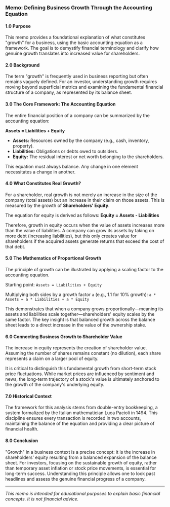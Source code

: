 ### **Memo: Defining Business Growth Through the Accounting Equation**

#### 1.0 Purpose

This memo provides a foundational explanation of what constitutes "growth" for a business, using the basic accounting equation as a framework. The goal is to demystify financial terminology and clarify how genuine growth translates into increased value for shareholders.

#### 2.0 Background

The term "growth" is frequently used in business reporting but often remains vaguely defined. For an investor, understanding growth requires moving beyond superficial metrics and examining the fundamental financial structure of a company, as represented by its balance sheet.

#### 3.0 The Core Framework: The Accounting Equation

The entire financial position of a company can be summarized by the accounting equation:

**Assets = Liabilities + Equity**

*   **Assets:** Resources owned by the company (e.g., cash, inventory, property).
*   **Liabilities:** Obligations or debts owed to outsiders.
*   **Equity:** The residual interest or net worth belonging to the shareholders.

This equation must always balance. Any change in one element necessitates a change in another.

#### 4.0 What Constitutes Real Growth?

For a shareholder, real growth is not merely an increase in the size of the company (total assets) but an increase in their claim on those assets. This is measured by the growth of **Shareholders' Equity**.

The equation for equity is derived as follows:
**Equity = Assets - Liabilities**

Therefore, growth in equity occurs when the value of assets increases more than the value of liabilities. A company can grow its assets by taking on more debt (increasing liabilities), but this only creates value for shareholders if the acquired assets generate returns that exceed the cost of that debt.

#### 5.0 The Mathematics of Proportional Growth

The principle of growth can be illustrated by applying a scaling factor to the accounting equation.

Starting point:
`Assets = Liabilities + Equity`

Multiplying both sides by a growth factor `a` (e.g., 1.1 for 10% growth):
`a * Assets = a * Liabilities + a * Equity`

This demonstrates that when a company grows proportionally—meaning its assets and liabilities scale together—shareholders' equity scales by the same factor. The key insight is that balanced growth across the balance sheet leads to a direct increase in the value of the ownership stake.

#### 6.0 Connecting Business Growth to Shareholder Value

The increase in equity represents the creation of shareholder value. Assuming the number of shares remains constant (no dilution), each share represents a claim on a larger pool of equity.

It is critical to distinguish this fundamental growth from short-term stock price fluctuations. While market prices are influenced by sentiment and news, the long-term trajectory of a stock's value is ultimately anchored to the growth of the company's underlying equity.

#### 7.0 Historical Context

The framework for this analysis stems from double-entry bookkeeping, a system formalized by the Italian mathematician Luca Pacioli in 1494. This discipline ensures every transaction is recorded in two accounts, maintaining the balance of the equation and providing a clear picture of financial health.

#### 8.0 Conclusion

"Growth" in a business context is a precise concept: it is the increase in shareholders' equity resulting from a balanced expansion of the balance sheet. For investors, focusing on the sustainable growth of equity, rather than temporary asset inflation or stock price movements, is essential for long-term success. Understanding this principle allows one to look past headlines and assess the genuine financial progress of a company.

---
*This memo is intended for educational purposes to explain basic financial concepts. It is not financial advice.*
